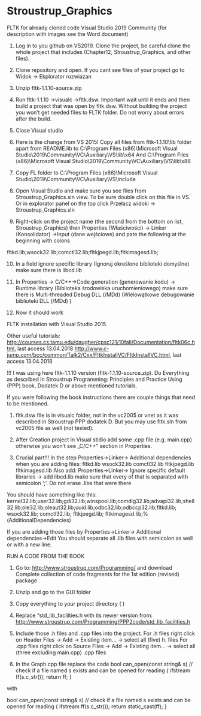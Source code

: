 # Stroustrup_Graphics

FLTK for already cloned code Visual Studio 2019 Community
(for description with images see the Word document)

1.	Log in to you github on VS2019. Clone the project, be careful clone the whole project that includes (Chapter12, Stroustrup_Graphics, and other files).
2.	Clone repository and open. If you cant see files of your project go to Widok -> Ekplorator rozwiazan
3.	Unzip fltk-1.1.10-source.zip
4.	Run fltk-1.1.10 ->visualc ->fltk.dsw. Important wait until it ends and then build a project that was open by fltk.dsw. Without building the project you won’t get needed files to FLTK folder. Do not worry about errors after the build.
5.	Close Visual studio
6.	Here is the change from VS 2015! Copy all files from fltk-1.1.10\lib folder apart from README.lib to C:\Program Files (x86)\Microsoft Visual Studio\2019\Community\VC\Auxiliary\VS\lib\x64
And 
C:\Program Files (x86)\Microsoft Visual Studio\2019\Community\VC\Auxiliary\VS\lib\x86
7.	Copy FL folder to C:\Program Files (x86)\Microsoft Visual Studio\2019\Community\VC\Auxiliary\VS\include
8.	Open Visual Studio and make sure you see files from Stroustrup_Graphics.sln view. To be sure double click on this file in VS. Or in explorator panel on the top click Przełacz widoki -> Stroustrup_Graphics.sln
 
9.	Right-click on the project name (the second from the bottom on list, Stroustrup_Graphics) then Properties (Właściwości) -> Linker (Konsolidator) ->Input (dane wejściowe) and pate the following at the beginning with colons

fltkd.lib;wsock32.lib;comctl32.lib;fltkjpegd.lib;fltkimagesd.lib;


10.	In a field ignore specific library (Ignoruj określone biblioteki domyślne) make sure there is libcd.lib

11.	In Properties -> C/C++->Code generation (generowanie kodu) -> Runtime library (Biblioteka środowiska uruchomieniowego) make sure there is Multi-threaded Debug DLL (/MDd) (Wielowątkowe debugowanie biblioteki DLL (/MDd) )

12.	Now it should work





FLTK installation with Visual Studio 2015

Other useful tutorials:
http://courses.cs.tamu.edu/daugher/cpsc121/10fall/Documentation/fltk06c.html, last access 13.04.2018
http://www.c-jump.com/bcc/common/Talk2/Cxx/FltkInstallVC/FltkInstallVC.html, last access 13.04.2018

!!! I was using here fltk-1.1.10 version (fltk-1.1.10-source.zip).
Do Everything as described in Stroustrup Programming: Principles and Practice Using (PPP) book, Dodatek D or above mentioned tutorials. 

If you were following the book instructions there are couple things that need to be mentioned.

1.	fltk.dsw file is in visualc folder, not in the vc2005 or vnet as it was described in Stroustrup PPP dodatek D. 
But you may use fltk.sln from vc2005 file as well (not tested). 

2.	After Creation project in Visual stidio add some .cpp file (e.g. main.cpp) otherwise you won’t see „C/C++” section in Properties.

3.	Crucial part!!! 
In the step Properties->Linker-> Additional dependencies when you are adding files:
fltkd.lib wsock32.lib comctl32.lib fltkjpegd.lib fltkimagesd.lib
Also add:
Properties->Linker-> Ignore specific default libraries -> add libcd.lib
make sure that every of that is separated with semicolon ‘;’. Do not erase .libs that were there

You should have something like this:
kernel32.lib;user32.lib;gdi32.lib;winspool.lib;comdlg32.lib;advapi32.lib;shell32.lib;ole32.lib;oleaut32.lib;uuid.lib;odbc32.lib;odbccp32.lib;fltkd.lib; wsock32.lib; comctl32.lib; fltkjpegd.lib; fltkimagesd.lib;%(AdditionalDependencies)
 
If you are adding those files by Properties->Linker-> Additional dependencies->Edit
You should separate all .lib files with semicolon as well or with a new line.
 

RUN A CODE FROM THE BOOK

1.	Go to:
http://www.stroustrup.com/Programming/
and download Complete collection of code fragments for the 1st edition (revised) package
2.	Unzip and go to the GUI folder
3.	Copy everything to your project directory (           )
4.	Replace “std_lib_facilities.h with its newer version from:
http://www.stroustrup.com/Programming/PPP2code/std_lib_facilities.h
5.	Include those .h files and .cpp files into the project. 
For .h files right click on Header Files -> Add -> Existing item… -> select all (five) h. files
For .cpp files right click on Source Files -> Add -> Existing item… -> select all (three excluding main.cpp) .cpp files


 
6.	In the Graph.cpp file replace the code
bool can_open(const string& s)
// check if a file named s exists and can be opened for reading
{
    ifstream ff(s.c_str());
    return ff;
}

with

bool can_open(const string& s)
// check if a file named s exists and can be opened for reading
{
    ifstream ff(s.c_str());
	return static_cast<bool>(ff);
}
